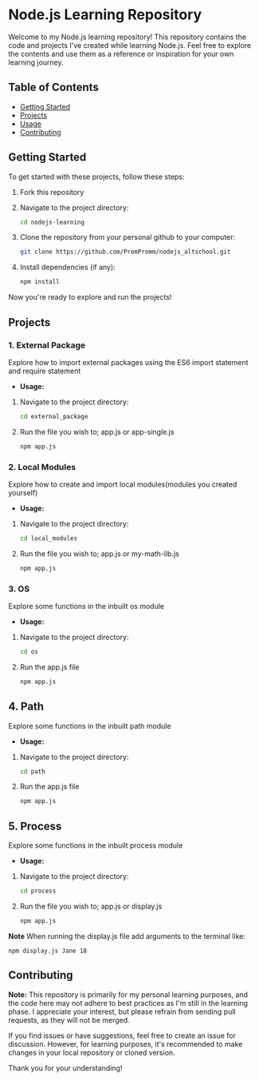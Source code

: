 # Node.js Learning Repository

Welcome to my Node.js learning repository! This repository contains the code and projects I've created while learning Node.js. Feel free to explore the contents and use them as a reference or inspiration for your own learning journey.

## Table of Contents

- [Getting Started](#getting-started)
- [Projects](#projects)
- [Usage](#usage)
- [Contributing](#contributing)

## Getting Started

To get started with these projects, follow these steps:

1. Fork this repository

2. Navigate to the project directory:

   ```bash
   cd nodejs-learning
   ```

3. Clone the repository from your personal github to your computer:

   ```bash
   git clone https://github.com/PromPromm/nodejs_altschool.git
   ```

4. Install dependencies (if any):

   ```bash
   npm install
   ```

Now you're ready to explore and run the projects!

## Projects

### 1. External Package

Explore how to import external packages using the ES6 import statement and require statement

- **Usage:**

1. Navigate to the project directory:

   ```bash
   cd external_package
   ```

2. Run the file you wish to; app.js or app-single.js

   ```bash
   npm app.js
   ```

### 2. Local Modules

Explore how to create and import local modules(modules you created yourself)

- **Usage:**

1. Navigate to the project directory:

   ```bash
   cd local_modules
   ```

2. Run the file you wish to; app.js or my-math-lib.js

   ```bash
   npm app.js
   ```

### 3. OS

Explore some functions in the inbuilt os module

- **Usage:**

1. Navigate to the project directory:

   ```bash
   cd os
   ```

2. Run the app.js file

   ```bash
   npm app.js
   ```

## 4. Path

Explore some functions in the inbuilt path module

- **Usage:**

1. Navigate to the project directory:

   ```bash
   cd path
   ```

2. Run the app.js file

   ```bash
   npm app.js
   ```

## 5. Process

Explore some functions in the inbuilt process module

- **Usage:**

1. Navigate to the project directory:

   ```bash
   cd process
   ```

2. Run the file you wish to; app.js or display.js

   ```bash
   npm app.js
   ```

**Note** When running the display.js file add arguments to the terminal like:

    npm display.js Jane 18

## Contributing

**Note:** This repository is primarily for my personal learning purposes, and the code here may not adhere to best practices as I'm still in the learning phase. I appreciate your interest, but please refrain from sending pull requests, as they will not be merged.

If you find issues or have suggestions, feel free to create an issue for discussion. However, for learning purposes, it's recommended to make changes in your local repository or cloned version.

Thank you for your understanding!

```

```
